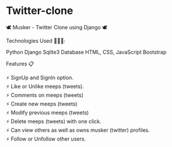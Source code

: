 # Twitter-clone


🕊 Musker - Twitter Clone using Django 🕊


Technologies Used 👨🏽‍💻:

Python
Django
Sqlite3 Database
HTML, CSS, JavaScript
Bootstrap


Features 📋

⚡️ SignUp and SignIn option.<br>
⚡️ Like or Unlike meeps (tweets).<br>
⚡️ Comments on   meeps  (tweets)<br>
⚡️ Create new  meeps   (tweets)<br>
⚡️ Modify previous  meeps   (tweets)<br>
⚡️ Delete  meeps  (tweets) with one click.<br>
⚡️ Can view others as well as owns musker (twitter) profiles.<br>
⚡️ Follow or Unfollow other users.


